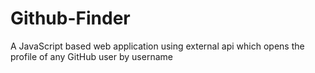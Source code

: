 # Github-Finder
A JavaScript based web application using external api which opens the profile of any GitHub user by username
